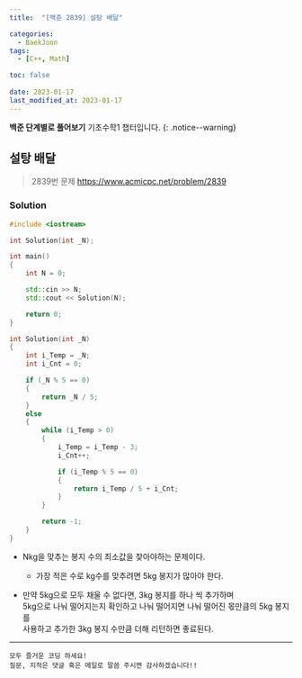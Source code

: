 ```yaml
---
title:  "[백준 2839] 설탕 배달"

categories:
  - BaekJoon
tags:
  - [C++, Math]

toc: false
 
date: 2023-01-17
last_modified_at: 2023-01-17
---
```


**백준 단계별로 풀어보기** 기초수학1 챕터입니다.
{: .notice--warning}


## 설탕 배달

> 2839번 문제 <https://www.acmicpc.net/problem/2839>

### Solution
```cpp
#include <iostream>

int Solution(int _N);

int main()
{
	int N = 0;

	std::cin >> N;
	std::cout << Solution(N);

	return 0;
}

int Solution(int _N)
{
	int i_Temp = _N;
	int i_Cnt = 0;

	if (_N % 5 == 0)
	{
		return _N / 5;
	}
	else
	{
		while (i_Temp > 0)
		{
			i_Temp = i_Temp - 3;
			i_Cnt++;

			if (i_Temp % 5 == 0)
			{
				return i_Temp / 5 + i_Cnt;
			}
		}

		return -1;
	}
}
```

- Nkg을 맞추는 봉지 수의 최소값을 찾아야하는 문제이다.
  - 가장 적은 수로 kg수를 맞추려면 5kg 봉지가 많아야 한다.

- 만약 5kg으로 모두 채울 수 없다면, 3kg 봉지를 하나 씩 추가하며  
  5kg으로 나눠 떨어지는지 확인하고 나눠 떨어지면 나눠 떨어진 몫만큼의 5kg 봉지를  
  사용하고 추가한 3kg 봉지 수만큼 더해 리턴하면 좋료된다.


***

    모두 즐거운 코딩 하세요!
    질문, 지적은 댓글 혹은 메일로 말씀 주시면 감사하겠습니다!!
    